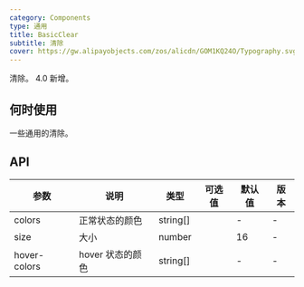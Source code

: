 ```yaml
---
category: Components
type: 通用
title: BasicClear
subtitle: 清除
cover: https://gw.alipayobjects.com/zos/alicdn/GOM1KQ24O/Typography.svg
---
```


清除。 4.0 新增。

## 何时使用

一些通用的清除。

## API

| 参数         | 说明             | 类型     | 可选值 | 默认值 | 版本 |
| ------------ | ---------------- | -------- | ------ | ------ | ---- |
| colors       | 正常状态的颜色   | string[] |        | -      | -    |
| size         | 大小             | number   |        | 16     | -    |
| hover-colors | hover 状态的颜色 | string[] |        | -      | -    |

